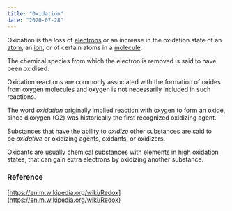 ```yaml
---
title: "Oxidation"
date: "2020-07-28"
---
```


Oxidation is the loss of [electrons](https://chemistdictionary.com/electron/) or an increase in the oxidation state of an [atom](https://chemistdictionary.com/atom-2/), an [ion](https://chemistdictionary.com/ion/), or of certain atoms in a [molecule](https://chemistdictionary.com/molecule/).

The chemical species from which the electron is removed is said to have been oxidised.

Oxidation reactions are commonly associated with the formation of oxides from oxygen molecules and oxygen is not necessarily included in such reactions.

The word _oxidation_ originally implied reaction with oxygen to form an oxide, since dioxygen (O2) was historically the first recognized oxidizing agent. 

Substances that have the ability to _oxidize_ other substances are said to be _oxidative_ or oxidizing agents, oxidants, or oxidizers.

Oxidants are usually chemical substances with elements in high oxidation states, that can gain extra electrons by oxidizing another substance.

### Reference

[https://en.m.wikipedia.org/wiki/Redox](https://en.m.wikipedia.org/wiki/Redox)
